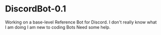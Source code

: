 # DiscordBot-0.1
Working on a base-level Reference Bot for Discord.
I don't really know what I am doing
I am new to coding Bots
Need some help.
